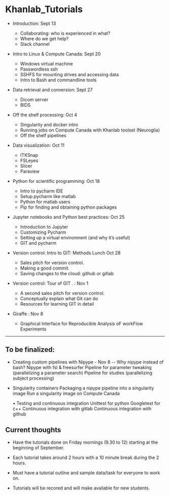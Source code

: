 # Khanlab_Tutorials

* Introduction: Sept 13
  * Collaborating: who is experienced in what?
  * Where do we get help?
  * Slack channel

* Intro to Linux & Compute Canada: Sept 20
  * Windows virtual machine
  * Passwordless ssh
  * SSHFS for mounting drives and accessing data
  * Intro to Bash and commandline tools

* Data retrieval and conversion: Sept 27
  * Dicom server
  * BIDS

* Off the shelf processing: Oct 4
  * Singularity and docker intro
  * Running jobs on Compute Canada with Khanlab toolset (Neuroglia)
  * Off the shelf pipelines

* Data visualization: Oct 11
  * ITKSnap
  * FSLeyes
  * Slicer
  * Paraview

* Python for scientific programming: Oct 18
  * Intro to pycharm IDE
  * Setup pycharm like matlab
  * Python for matlab users
  * Pip for finding and obtaining python packages

* Jupyter notebooks and Python best practices: Oct 25
  * Introduction to Jupyter
  * Customizing Pycharm
  * Setting up a virtual environment (and why it’s useful)
  * GIT and pycharm


* Version control: Intro to GIT: Methods Lunch Oct 28
  * Sales pitch for version control.
  * Making a good commit.
  * Saving changes to the cloud: github or gitlab

* Version control: Tour of GIT . :  Nov 1 
  * A second sales pitch for version control.
  * Conceptually explain what Git can do 
  * Resources for learning GIT in detail
				
* Giraffe : Nov 8
  * Graphical Interface for Reproducible Analysis oF workFlow Experiments


---- ---- ---- 

## To be finalized:
* Creating custom pipelines with Nipype - Nov 8 -- 
		Why nipype instead of bash?
		Nipype with fsl & freesurfer
		Pipeline for parameter tweaking (parallelizing a parameter search)
		Pipeline for studies (parallelizing subject processing)


* Singularity containers
		Packaging a nipype pipeline into a singularity image
		Run a singularity image on Compute Canada

	• Testing and continuous integration
		Unittest for python
		Googletest for c++
		Continuous integration  with gitlab
		Continuous integration with github



## Current thoughts 

* Have the tutorials done on Friday mornings (9.30 to 12) starting at the beginning of September. 

* Each tutorial takes around 2 hours with a 10 minute break during the 2 hours.

* Must have a tutorial outline and sample data/task for everyone to work on.

* Tutorials will be recored and will make available for new students.
